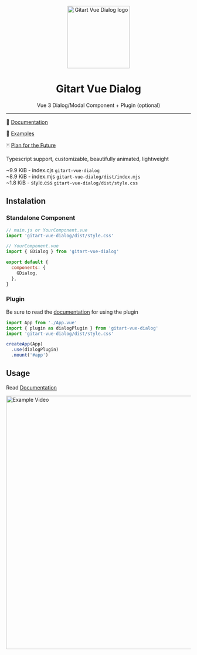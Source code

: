 <p align="center"><img src="../docs/src/public/gitart-dialog-logo.svg" width="170" alt="Gitart Vue Dialog logo"></p>

<h1 align="center">Gitart Vue Dialog</h1>

<p align="center">Vue 3 Dialog/Modal Component + Plugin (optional)</p>

---

📘 [Documentation](https://gitart-vue-dialog.netlify.app/)

🤯 [Examples](https://michaelgitart.github.io/gitart-vue-dialog/)

🃏 [Plan for the Future](https://trello.com/b/CYcpbq4F/gitart-oss/)

Typescript support, customizable, beautifully animated, lightweight

~9.9 KiB - index.cjs `gitart-vue-dialog` <br/> 
~8.9 KiB - index.mjs `gitart-vue-dialog/dist/index.mjs` <br/>
~1.8 KiB - style.css `gitart-vue-dialog/dist/style.css` <br/> 


## Instalation

### Standalone Component

```js
// main.js or YourComponent.vue
import 'gitart-vue-dialog/dist/style.css'
```

```js
// YourComponent.vue
import { GDialog } from 'gitart-vue-dialog'

export default {
  components: {
    GDialog,
  },
}
```

### Plugin

Be sure to read the [documentation](https://gitart-vue-dialog.netlify.app/) for using the plugin

```js
import App from './App.vue'
import { plugin as dialogPlugin } from 'gitart-vue-dialog'
import 'gitart-vue-dialog/dist/style.css'

createApp(App)
  .use(dialogPlugin)
  .mount('#app')
```



## Usage

Read [Documentation](https://gitart-vue-dialog.netlify.app/)

<img src="../docs/src/public/example-video.gif" width="690" alt="Example Video">
